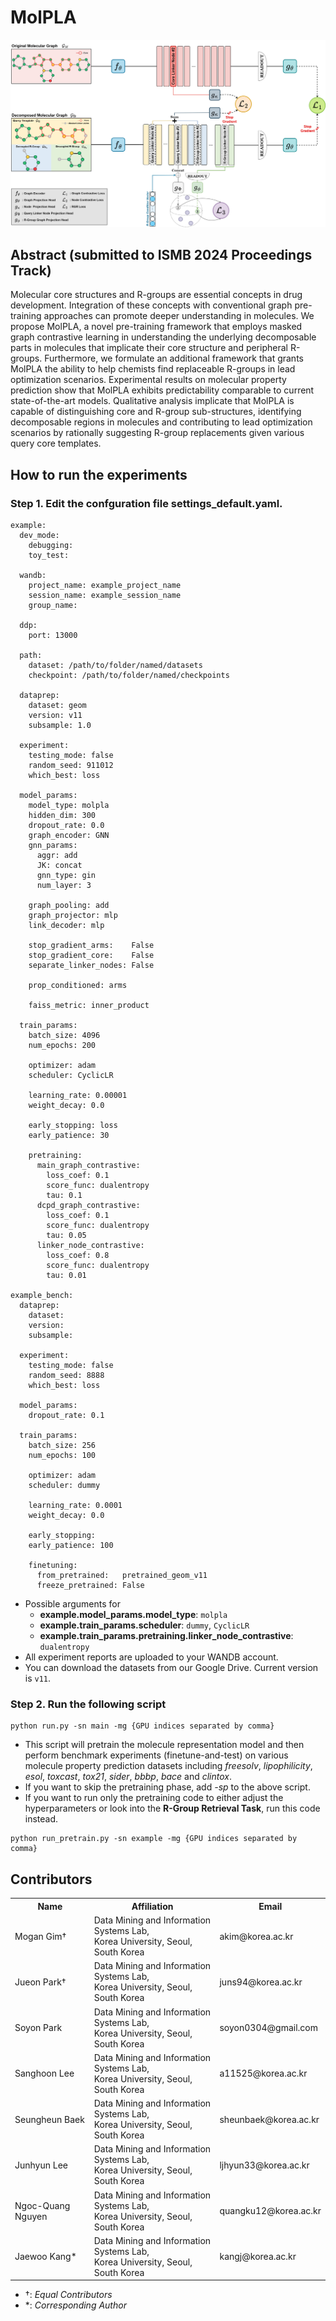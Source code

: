 # MolPLA 

![img](./figures/molpla_model.jpg)

## Abstract (submitted to ISMB 2024 Proceedings Track)

Molecular core structures and R-groups are essential concepts in drug development. Integration of these concepts with conventional graph pre-training approaches can promote deeper understanding in molecules. We propose MolPLA, a novel pre-training framework that employs masked graph contrastive learning in understanding the underlying decomposable parts in molecules that implicate their core structure and peripheral R-groups. Furthermore, we formulate an additional framework that grants MolPLA the ability to help chemists find replaceable R-groups in lead optimization scenarios. Experimental results on molecular property prediction show that MolPLA exhibits predictability comparable to current state-of-the-art models. Qualitative analysis implicate that MolPLA is capable of distinguishing core and R-group sub-structures, identifying decomposable regions in molecules and contributing to lead optimization scenarios by rationally suggesting R-group replacements given various query core templates.


## How to run the experiments 

### Step 1. Edit the confguration file **settings_default.yaml**.
```
example:
  dev_mode: 
    debugging: 
    toy_test: 

  wandb:
    project_name: example_project_name
    session_name: example_session_name
    group_name: 

  ddp:
    port: 13000

  path:
    dataset: /path/to/folder/named/datasets
    checkpoint: /path/to/folder/named/checkpoints

  dataprep:
    dataset: geom
    version: v11
    subsample: 1.0

  experiment:
    testing_mode: false
    random_seed: 911012
    which_best: loss

  model_params: 
    model_type: molpla
    hidden_dim: 300
    dropout_rate: 0.0
    graph_encoder: GNN
    gnn_params:
      aggr: add
      JK: concat
      gnn_type: gin
      num_layer: 3

    graph_pooling: add
    graph_projector: mlp
    link_decoder: mlp

    stop_gradient_arms:    False
    stop_gradient_core:    False
    separate_linker_nodes: False

    prop_conditioned: arms

    faiss_metric: inner_product

  train_params:
    batch_size: 4096
    num_epochs: 200

    optimizer: adam
    scheduler: CyclicLR

    learning_rate: 0.00001
    weight_decay: 0.0

    early_stopping: loss
    early_patience: 30

    pretraining:
      main_graph_contrastive:
        loss_coef: 0.1
        score_func: dualentropy
        tau: 0.1
      dcpd_graph_contrastive:
        loss_coef: 0.1
        score_func: dualentropy
        tau: 0.05
      linker_node_contrastive:
        loss_coef: 0.8
        score_func: dualentropy
        tau: 0.01

example_bench:
  dataprep:
    dataset: 
    version: 
    subsample:

  experiment:
    testing_mode: false
    random_seed: 8888
    which_best: loss

  model_params:
    dropout_rate: 0.1

  train_params:
    batch_size: 256
    num_epochs: 100

    optimizer: adam
    scheduler: dummy

    learning_rate: 0.0001
    weight_decay: 0.0

    early_stopping: 
    early_patience: 100

    finetuning:
      from_pretrained:   pretrained_geom_v11
      freeze_pretrained: False
```

- Possible arguments for 
  - **example.model_params.model_type**: ```molpla```
  - **example.train_params.scheduler**: ```dummy```, ```CyclicLR```
  - **example.train_params.pretraining.linker_node_contrastive**: ```dualentropy```
- All experiment reports are uploaded to your WANDB account. 
- You can download the datasets from our Google Drive. Current version is ```v11```.

### Step 2. Run the following script
```
python run.py -sn main -mg {GPU indices separated by comma}

```

- This script will pretrain the molecule representation model and then perform benchmark experiments (finetune-and-test) on various molecule property prediction datasets including *freesolv*, *lipophilicity*, *esol*, *toxcast*, *tox21*, *sider*, *bbbp*, *bace* and *clintox*.
- If you want to skip the pretraining phase, add *-sp* to the above script.
- If you want to run only the pretraining code to either adjust the hyperparameters or look into the **R-Group Retrieval Task**, run this code instead.

```
python run_pretrain.py -sn example -mg {GPU indices separated by comma}

```


## Contributors

<table>
	<tr>
		<th>Name</th>		
		<th>Affiliation</th>
		<th>Email</th>
	</tr>
	<tr>
		<td>Mogan Gim&dagger;</td>		
		<td>Data Mining and Information Systems Lab,<br>Korea University, Seoul, South Korea</td>
		<td>akim@korea.ac.kr</td>
	</tr>
	<tr>
		<td>Jueon Park&dagger;</td>		
		<td>Data Mining and Information Systems Lab,<br>Korea University, Seoul, South Korea</td>
		<td>juns94@korea.ac.kr</td>
	</tr>
	<tr>
		<td>Soyon Park</td>		
		<td>Data Mining and Information Systems Lab,<br>Korea University, Seoul, South Korea</td>
		<td>soyon0304@gmail.com</td>
	</tr>
  <tr>
    <td>Sanghoon Lee</td>   
    <td>Data Mining and Information Systems Lab,<br>Korea University, Seoul, South Korea</td>
    <td>a11525@korea.ac.kr</td>
  </tr>
  <tr>
    <td>Seungheun Baek</td>   
    <td>Data Mining and Information Systems Lab,<br>Korea University, Seoul, South Korea</td>
    <td>sheunbaek@korea.ac.kr</td>
  </tr>
	<tr>
		<td>Junhyun Lee</td>		
		<td>Data Mining and Information Systems Lab,<br>Korea University, Seoul, South Korea</td>
		<td>ljhyun33@korea.ac.kr</td>
	</tr>
  <tr>
    <td>Ngoc-Quang Nguyen</td>   
    <td>Data Mining and Information Systems Lab,<br>Korea University, Seoul, South Korea</td>
    <td>quangku12@korea.ac.kr</td>
  </tr>
	<tr>
		<td>Jaewoo Kang*</td>		
		<td>Data Mining and Information Systems Lab,<br>Korea University, Seoul, South Korea</td>
		<td>kangj@korea.ac.kr</td>
	</tr>
</table>

- &dagger;: *Equal Contributors*
- &ast;: *Corresponding Author*